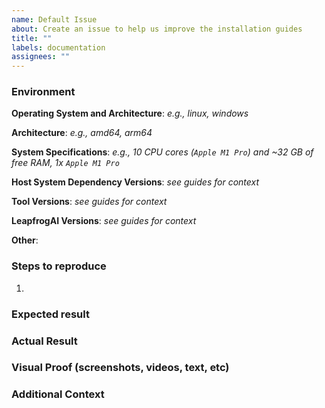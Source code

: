 ```yaml
---
name: Default Issue
about: Create an issue to help us improve the installation guides
title: ""
labels: documentation
assignees: ""
---
```


### Environment

**Operating System and Architecture**: _e.g., linux, windows_

**Architecture**: _e.g., amd64, arm64_

**System Specifications**: _e.g., 10 CPU cores (`Apple M1 Pro`) and ~32 GB of free RAM, 1x `Apple M1 Pro`_

**Host System Dependency Versions**: _see guides for context_

**Tool Versions**: _see guides for context_

**LeapfrogAI Versions**: _see guides for context_

**Other**:

### Steps to reproduce

1.

### Expected result

### Actual Result

### Visual Proof (screenshots, videos, text, etc)

### Additional Context

